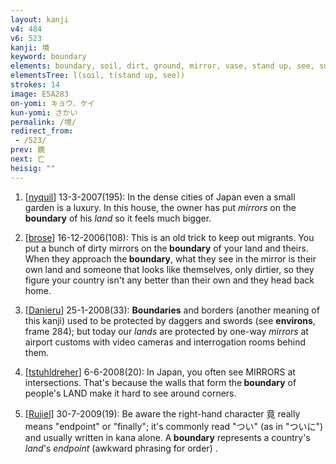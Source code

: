 ```yaml
---
layout: kanji
v4: 484
v6: 523
kanji: 境
keyword: boundary
elements: boundary, soil, dirt, ground, mirror, vase, stand up, see, sun, day, human legs
elementsTree: l(soil, t(stand up, see))
strokes: 14
image: E5A283
on-yomi: キョウ、ケイ
kun-yomi: さかい
permalink: /境/
redirect_from:
 - /523/
prev: 鏡
next: 亡
heisig: ""
---
```


1) [<a href="http://kanji.koohii.com/profile/nyquil">nyquil</a>] 13-3-2007(195): In the dense cities of Japan even a small garden is a luxury. In this house, the owner has put <em>mirrors</em> on the<strong> boundary</strong> of his <em>land</em> so it feels much bigger.

2) [<a href="http://kanji.koohii.com/profile/brose">brose</a>] 16-12-2006(108): This is an old trick to keep out migrants. You put a bunch of dirty mirrors on the<strong> boundary</strong> of your land and theirs. When they approach the<strong> boundary</strong>, what they see in the mirror is their own land and someone that looks like themselves, only dirtier, so they figure your country isn&#039;t any better than their own and they head back home.

3) [<a href="http://kanji.koohii.com/profile/Danieru">Danieru</a>] 25-1-2008(33): <strong>Boundaries</strong> and borders (another meaning of this kanji) used to be protected by daggers and swords (see <strong>environs</strong>, frame 284); but today our <em>lands</em> are protected by one-way <em>mirrors</em> at airport customs with video cameras and interrogation rooms behind them.

4) [<a href="http://kanji.koohii.com/profile/tstuhldreher">tstuhldreher</a>] 6-6-2008(20): In Japan, you often see MIRRORS at intersections. That&#039;s because the walls that form the<strong> boundary</strong> of people&#039;s LAND make it hard to see around corners.

5) [<a href="http://kanji.koohii.com/profile/Rujiel">Rujiel</a>] 30-7-2009(19): Be aware the right-hand character 竟 really means &quot;endpoint&quot; or &quot;finally&quot;; it&#039;s commonly read &quot;つい&quot; (as in &quot;ついに&quot;) and usually written in kana alone. A<strong> boundary</strong> represents a country&#039;s <em>land</em>&#039;s <em>endpoint</em> (awkward phrasing for order) .


